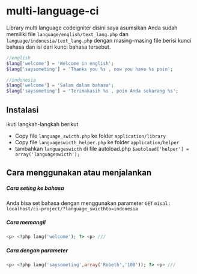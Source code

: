 # multi-language-ci
Library multi language codeigniter
disini saya asumsikan Anda sudah memiliki file `language/english/text_lang.php` dan `language/indonesia/text_lang.php`
dengan masing-masing file berisi kunci bahasa dan isi dari kunci bahasa tersebut.
```php
//english
$lang['welcome'] = 'Welcome in english';
$lang['saysometing'] = 'Thanks you %s , now you have %s poin';
```
```php
//indonesia
$lang['welcome'] = 'Salam dalam bahasa';
$lang['saysometing'] = 'Terimakasih %s , poin Anda sekarang %s';
```

## Instalasi
ikuti langkah-langkah berikut
- Copy file `language_swicth.php` ke folder `application/library` 
- Copy file `languageswicth_helper.php` ke folder `application/helper`
- tambahkan `languageswicth` di file autoload.php `$autoload['helper'] = array('languageswicth');`

## Cara menggunakan atau menjalankan
##### Cara seting ke bahasa
Anda bisa set bahasa dengan menggunakan parameter `GET` 
`misal: localhost/ci-project/?language_swicthto=indonesia `
##### Cara memangil
```php
<p> <?php lang('welcome'); ?> <p> ///
```
##### Cara dengan parameter
```php
<p> <?php lang('saysometing',array('Robeth','100')); ?> <p> ///
```
